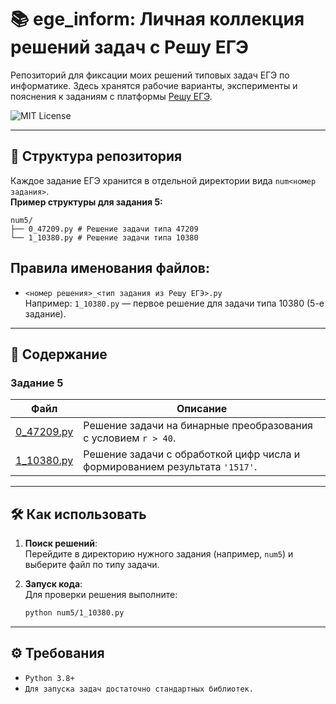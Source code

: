 # 📚 ege_inform: Личная коллекция решений задач с Решу ЕГЭ

Репозиторий для фиксации моих решений типовых задач ЕГЭ по информатике. 
Здесь хранятся рабочие варианты, эксперименты и пояснения к заданиям с платформы [Решу ЕГЭ](https://inf-ege.sdamgia.ru/).

![MIT License](https://img.shields.io/badge/%D0%9F%D1%80%D0%BE%D0%B9%D0%B4%D0%B5%D0%BD%D0%BE_%D0%B7%D0%B0%D0%B4%D0%B0%D1%87-2-green)



---

## 📂 Структура репозитория

Каждое задание ЕГЭ хранится в отдельной директории вида `num<номер задания>`.  
**Пример структуры для задания 5:**

```
num5/
├── 0_47209.py # Решение задачи типа 47209
└── 1_10380.py # Решение задачи типа 10380
```

## Правила именования файлов:
- `<номер решения>_<тип задания из Решу ЕГЭ>.py`  
  Например: `1_10380.py` — первое решение для задачи типа 10380 (5-е задание).

---

## 📝 Содержание

### Задание 5
| Файл | Описание |
|------|----------|
| [0_47209.py](num5/0_47209.py) | Решение задачи на бинарные преобразования с условием `r > 40`. |
| [1_10380.py](num5/1_10380.py) | Решение задачи с обработкой цифр числа и формированием результата `'1517'`. |

---

## 🛠 Как использовать

1. **Поиск решений**:  
   Перейдите в директорию нужного задания (например, `num5`) и выберите файл по типу задачи.

2. **Запуск кода**:  
   Для проверки решения выполните:
   ```bash
   python num5/1_10380.py

---

## ⚙️ Требования

- `Python 3.8+`
- `Для запуска задач достаточно стандартных библиотек.`  

